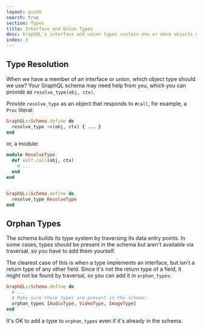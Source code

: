 ```yaml
---
layout: guide
search: true
section: Types
title: Interface and Union Types
desc: GraphQL's interface and union types contain one or more objects with something in common
index: 3
---
```


## Type Resolution

When we have a member of an interface or union, which object type should we use? Your GraphQL schema may need help from you, which you can provide as `resolve_type(obj, ctx)`.

Provide `resolve_type` as an object that responds to `#call`, for example, a `Proc` literal:

```ruby
GraphQL::Schema.define do
  resolve_type ->(obj, ctx) { ... }
end
```

or, a module:

```ruby
module ResolveType
  def self.call(obj, ctx)
    # ...
  end
end


GraphQL::Schema.define do
  resolve_type ResolveType
end
```

## Orphan Types

The schema builds its type system by traversing its data entry points. In some cases, types should be present in the schema but aren't available via traversal, so you have to add them yourself.

The clearest case of this is when a type implements an interface, but isn't a return type of any other field. Since it's not the return type of a field, it might not be found by traversal, so you can add it in `orphan_types`:

```ruby
GraphQL::Schema.define do
  # ...
  # Make sure these types are present in the schema:
  orphan_types [AudioType, VideoType, ImageType]
end
```

It's OK to add a type to `orphan_types` even if it's already in the schema.
